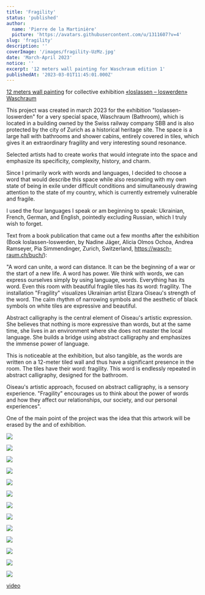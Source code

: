 ```yaml
---
title: 'Fragility'
status: 'published'
author:
  name: 'Pierre de la Martinière'
  picture: 'https://avatars.githubusercontent.com/u/1311607?v=4'
slug: 'fragility'
description: ''
coverImage: '/images/fragility-UzMz.jpg'
date: 'March-April 2023'
notice: ''
excerpt: '12 meters wall painting for Waschraum edition 1'
publishedAt: '2023-03-01T11:45:01.000Z'
---
```


[12 meters wall painting](https://wasch-raum.ch/kuenstlerinnen/elzara-oiseau/) for collective exhibition [«loslassen – loswerden»](https://wasch-raum.ch/archiv/) [Waschraum](https://wasch-raum.ch/)

This project was created in march 2023 for the exhibition "loslassen-loswerden" for a very special space, Waschraum (Bathroom), which is located in a building owned by the Swiss railway company SBB and is also protected by the city of Zurich as a historical heritage site. The space is a large hall with bathrooms and shower cabins, entirely covered in tiles, which gives it an extraordinary fragility and very interesting sound resonance.

Selected artists had to create works that would integrate into the space and emphasize its specificity, complexity, history, and charm.

Since I primarily work with words and languages, I decided to choose a word that would describe this space while also resonating with my own state of being in exile under difficult conditions and simultaneously drawing attention to the state of my country, which is currently extremely vulnerable and fragile.

I used the four languages I speak or am beginning to speak: Ukrainian, French, German, and English, pointedly excluding Russian, which I truly wish to forget.

Text from a book publication that came out a few months after the exhibition (Book loslassen-loswerden, by Nadine Jäger, Alicia Olmos Ochoa, Andrea Ramseyer, Pia Simmendinger, Zurich, Switzerland, <https://wasch-raum.ch/buch/>):

"A word can unite, a word can distance. It can be the beginning of a war or the start of a new life. A word has power. We think with words, we can express ourselves simply by using language, words. Everything has its word. Even this room with beautiful fragile tiles has its word: fragility. The installation "Fragility" visualizes Ukrainian artist Elzara Oiseau's strength of the word. The calm rhythm of narrowing symbols and the aesthetic of black symbols on white tiles are expressive and beautiful.

Abstract calligraphy is the central element of Oiseau's artistic expression. She believes that nothing is more expressive than words, but at the same time, she lives in an environment where she does not master the local language. She builds a bridge using abstract calligraphy and emphasizes the immense power of language.

This is noticeable at the exhibition, but also tangible, as the words are written on a 12-meter tiled wall and thus have a significant presence in the room. The tiles have their word: fragility. This word is endlessly repeated in abstract calligraphy, designed for the bathroom.

Oiseau's artistic approach, focused on abstract calligraphy, is a sensory experience. "Fragility" encourages us to think about the power of words and how they affect our relationships, our society, and our personal experiences".

One of the main point of the project was the idea that this artwork will be erased by the and of exhibition.

![](/images/polish_20230312_233249634-cwMj.jpg)

![](/images/photo_2024-03-24_14-17-31-IwNz.jpg)

![](/images/img_20230305_162040-k3Nj.jpg)

![](/images/img_20230318_165838-E3Mj.jpg)

![](/images/img_20230317_194924-cyNT.jpg)

![](/images/img_20230317_191941-YzMj.jpg)

![](/images/img_20230317_230643_205-I3Mz.jpg)

![](/images/polish_20230312_232512621-czMz.jpg)

![](/images/polish_20230411_194100321-YxMT.jpg)

![](/images/img_20230408_152857-UyNz.jpg)

![](/images/img_20230406_161730-Q1Mj.jpg)

![](/images/img_20230406_121559-AzMz.jpg)

![](/images/img_20230413_153726-YxMj.jpg)

[video](https://www.instagram.com/reel/Cq6N76KJzXI/?igshid=MmU2YjMzNjRlOQ%3D%3D)